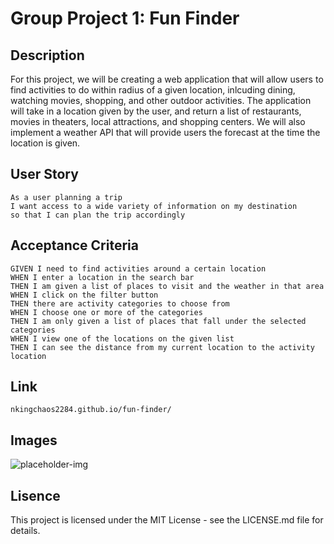 # Group Project 1: Fun Finder

## Description
For this project, we will be creating a web application that will allow users to find activities to do within radius of a given location, inlcuding dining, watching movies, shopping, and other outdoor activities. The application will take in a location given by the user, and return a list of restaurants, movies in theaters, local attractions, and shopping centers. We will also implement a weather API that will provide users the forecast at the time the location is given.

## User Story
```
As a user planning a trip
I want access to a wide variety of information on my destination
so that I can plan the trip accordingly
```
## Acceptance Criteria
```
GIVEN I need to find activities around a certain location
WHEN I enter a location in the search bar
THEN I am given a list of places to visit and the weather in that area 
WHEN I click on the filter button
THEN there are activity categories to choose from
WHEN I choose one or more of the categories
THEN I am only given a list of places that fall under the selected categories
WHEN I view one of the locations on the given list
THEN I can see the distance from my current location to the activity location
```
## Link
```
nkingchaos2284.github.io/fun-finder/
```
## Images
![placeholder-img](./assets/images/coming-soon.jpg)

## Lisence
This project is licensed under the MIT License - see the LICENSE.md file for details.